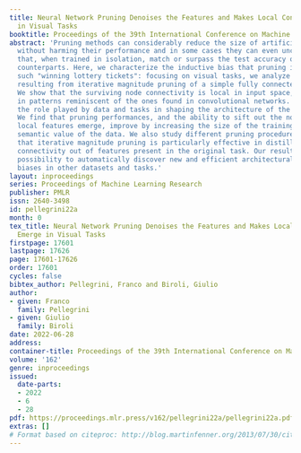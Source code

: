 ```yaml
---
title: Neural Network Pruning Denoises the Features and Makes Local Connectivity Emerge
  in Visual Tasks
booktitle: Proceedings of the 39th International Conference on Machine Learning
abstract: 'Pruning methods can considerably reduce the size of artificial neural networks
  without harming their performance and in some cases they can even uncover sub-networks
  that, when trained in isolation, match or surpass the test accuracy of their dense
  counterparts. Here, we characterize the inductive bias that pruning imprints in
  such "winning lottery tickets": focusing on visual tasks, we analyze the architecture
  resulting from iterative magnitude pruning of a simple fully connected network.
  We show that the surviving node connectivity is local in input space, and organized
  in patterns reminiscent of the ones found in convolutional networks. We investigate
  the role played by data and tasks in shaping the architecture of the pruned sub-network.
  We find that pruning performances, and the ability to sift out the noise and make
  local features emerge, improve by increasing the size of the training set, and the
  semantic value of the data. We also study different pruning procedures, and find
  that iterative magnitude pruning is particularly effective in distilling meaningful
  connectivity out of features present in the original task. Our results suggest the
  possibility to automatically discover new and efficient architectural inductive
  biases in other datasets and tasks.'
layout: inproceedings
series: Proceedings of Machine Learning Research
publisher: PMLR
issn: 2640-3498
id: pellegrini22a
month: 0
tex_title: Neural Network Pruning Denoises the Features and Makes Local Connectivity
  Emerge in Visual Tasks
firstpage: 17601
lastpage: 17626
page: 17601-17626
order: 17601
cycles: false
bibtex_author: Pellegrini, Franco and Biroli, Giulio
author:
- given: Franco
  family: Pellegrini
- given: Giulio
  family: Biroli
date: 2022-06-28
address:
container-title: Proceedings of the 39th International Conference on Machine Learning
volume: '162'
genre: inproceedings
issued:
  date-parts:
  - 2022
  - 6
  - 28
pdf: https://proceedings.mlr.press/v162/pellegrini22a/pellegrini22a.pdf
extras: []
# Format based on citeproc: http://blog.martinfenner.org/2013/07/30/citeproc-yaml-for-bibliographies/
---
```

